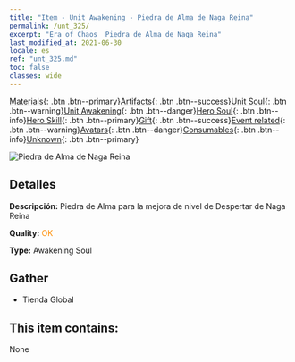 ```yaml
---
title: "Item - Unit Awakening - Piedra de Alma de Naga Reina"
permalink: /unt_325/
excerpt: "Era of Chaos  Piedra de Alma de Naga Reina"
last_modified_at: 2021-06-30
locale: es
ref: "unt_325.md"
toc: false
classes: wide
---
```

 [Materials](/ItemsES/){: .btn .btn--primary}[Artifacts](/ItemsES/Artifacts/){: .btn .btn--success}[Unit Soul](/ItemsES/UnitSoul/){: .btn .btn--warning}[Unit Awakening](/ItemsES/UnitAwakening/){: .btn .btn--danger}[Hero Soul](/ItemsES/HeroSoul/){: .btn .btn--info}[Hero Skill](/ItemsES/HeroSkill/){: .btn .btn--primary}[Gift](/ItemsES/Gift/){: .btn .btn--success}[Event related](/ItemsES/Events/){: .btn .btn--warning}[Avatars](/ItemsES/Avatars/){: .btn .btn--danger}[Consumables](/ItemsES/Consumables/){: .btn .btn--info}[Unknown](/ItemsES/Unknown/){: .btn .btn--primary}

 ![Piedra de Alma de Naga Reina](/images/u/tia_shenv.jpg)

## Detalles
 **Descripción:** Piedra de Alma para la mejora de nivel de Despertar de Naga Reina

 **Quality:** <span style="color: #FF8C00">OK</span>

 **Type:** Awakening Soul

## Gather

*    Tienda Global 

## This item contains:

  None

